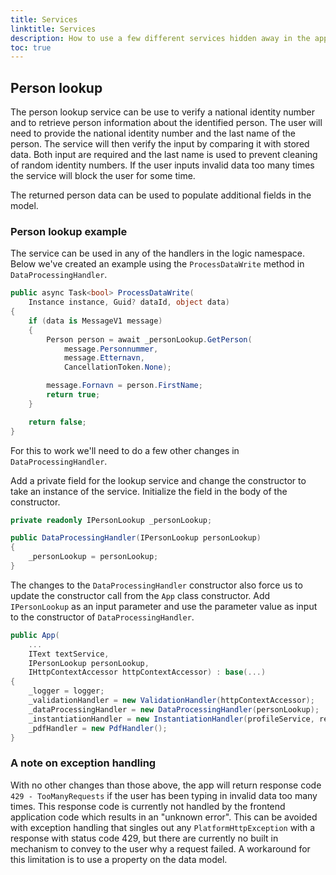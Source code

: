 ```yaml
---
title: Services
linktitle: Services
description: How to use a few different services hidden away in the app template library.
toc: true
---
```


## Person lookup
The person lookup service can be use to verify a national identity number and to retrieve person information about the identified person. The user will need to provide the national identity number and the last name of the person. The service will then verify the input by comparing it with stored data. Both input are required and the last name is used to prevent cleaning of random identity numbers. If the user inputs invalid data too many times the service will block the user for some time.

The returned person data can be used to populate additional fields in the model.

### Person lookup example
The service can be used in any of the handlers in the logic namespace. Below we've created an example using the `ProcessDataWrite` method in `DataProcessingHandler`.

```C#
public async Task<bool> ProcessDataWrite(
    Instance instance, Guid? dataId, object data)
{
    if (data is MessageV1 message)
    {
        Person person = await _personLookup.GetPerson(
            message.Personnummer, 
            message.Etternavn, 
            CancellationToken.None);

        message.Fornavn = person.FirstName;
        return true;
    }

    return false;
}
```

For this to work we'll need to do a few other changes in `DataProcessingHandler`. 

Add a private field for the lookup service and change the constructor to take an instance of the service. Initialize the field in the body of the constructor.

```C#
private readonly IPersonLookup _personLookup;

public DataProcessingHandler(IPersonLookup personLookup)
{
    _personLookup = personLookup;
}
```

The changes to the `DataProcessingHandler` constructor also force us to update the constructor call from the `App` class constructor. Add `IPersonLookup` as an input parameter and use the parameter value as input to the constructor of `DataProcessingHandler`.

```C# {hl_lines=[4,9]}
public App(
    ...
    IText textService,
    IPersonLookup personLookup,
    IHttpContextAccessor httpContextAccessor) : base(...)
{
    _logger = logger;
    _validationHandler = new ValidationHandler(httpContextAccessor);
    _dataProcessingHandler = new DataProcessingHandler(personLookup);
    _instantiationHandler = new InstantiationHandler(profileService, registerService);
    _pdfHandler = new PdfHandler();
}
```

### A note on exception handling

With no other changes than those above, the app will return response code `429 - TooManyRequests` if the user has been typing in invalid data too many times. This response code is currently not handled by the frontend application code which results in an "unknown error". This can be avoided with exception handling that singles out any `PlatformHttpException` with a response with status code 429, but there are currently no built in mechanism to convey to the user why a request failed. A workaround for this limitation is to use a property on the data model.
